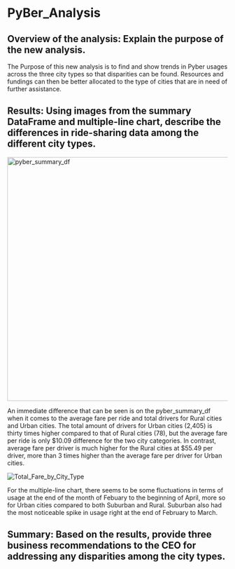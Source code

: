# PyBer_Analysis

## Overview of the analysis: Explain the purpose of the new analysis.

The Purpose of this new analysis is to find and show trends in Pyber usages across the three city types so that disparities can be found. Resources and fundings can then be better allocated to the type of cities that are in need of further assistance.

## Results: Using images from the summary DataFrame and multiple-line chart, describe the differences in ride-sharing data among the different city types.

<img width="556" alt="pyber_summary_df" src="https://user-images.githubusercontent.com/68725398/97787136-b0c1f180-1b86-11eb-9f4f-b5ad9ba09e00.png">

An immediate difference that can be seen is on the pyber_summary_df when it comes to the average fare per ride and total drivers for Rural cities and Urban cities. The total amount of drivers for Urban cities (2,405) is thirty times higher compared to that of Rural cities (78), but the average fare per ride is only $10.09 difference for the two city categories. In contrast, average fare per driver is much higher for the Rural cities at $55.49 per driver, more than 3 times higher than the average fare per driver for Urban cities.

![Total_Fare_by_City_Type](https://user-images.githubusercontent.com/68725398/97787142-bb7c8680-1b86-11eb-84c0-1becccec7ae0.png)

For the multiple-line chart, there seems to be some fluctuations in terms of usage at the end of the month of Febuary to the beginning of April, more so for Urban cities compared to both Suburban and Rural. Suburban also had the most noticeable spike in usage right at the end of February to March.








## Summary: Based on the results, provide three business recommendations to the CEO for addressing any disparities among the city types.

